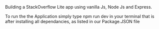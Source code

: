 Building a StackOverflow Lite app using vanilla Js, Node Js and Express.

To run the the Application simply type npm run dev in your terminal that is after installing all  dependancies, as listed in our Package.JSON file
